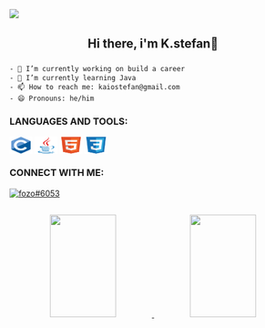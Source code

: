 <!--APRESENTATION-->
![](https://komarev.com/ghpvc/?username=Fantiko)


<div>
    <h2 align="center">Hi there, i'm K.stefan👋</h2>
    <h3></h3>
  </div>
  
    - 🔭 I’m currently working on build a career
    - 🌱 I’m currently learning Java
    - 📫 How to reach me: kaiostefan@gmail.com
    - 😄 Pronouns: he/him
 
  <div style="display: inline_block">
    <div>
      <h3>LANGUAGES AND TOOLS:</h3>
    </div>
    <img align="center" alt="C" height="30" width="40" src="https://raw.githubusercontent.com/devicons/devicon/master/icons/c/c-original.svg">
    <img align="center" alt="Java" height="30" width="40" src="https://raw.githubusercontent.com/devicons/devicon/master/icons/java/java-original.svg">
    <img align="center" alt="HTML" height="30" width="40" src="https://raw.githubusercontent.com/devicons/devicon/master/icons/html5/html5-original.svg">
    <img align="center" alt="CSS" height="30" width="40" src="https://raw.githubusercontent.com/devicons/devicon/master/icons/css3/css3-original.svg">
  </div>
  
  <div>
    <h3 align="left">CONNECT WITH ME:</h3>
    <div align="left">
      <a href="https://discord.gg/fozo#6053" target="blank">
        <img align="center" alt="fozo#6053" src="https://raw.githubusercontent.com/rahuldkjain/github-profile-readme-generator/master/src/images/icons/Social/discord.svg" height="30" width="40" />
      </a>
    </div>
  </div>
  
  ##
  
  <!--GITHUB STATS-->
  <div align="center">
    <a href="https://github.com/Fantiko">
    <img height="180em" width="48%" src="https://github-readme-stats.vercel.app/api?username=Fantiko&show_icons=true&theme=dracula&include_all_commits=true&count_private=true"/>  
    <img height="180em" width="48%" src="https://github-readme-stats.vercel.app/api/top-langs/?username=Fantiko&layout=compact&langs_count=16&theme=dracula"/>
    </a>
    
  </div>
  
  
